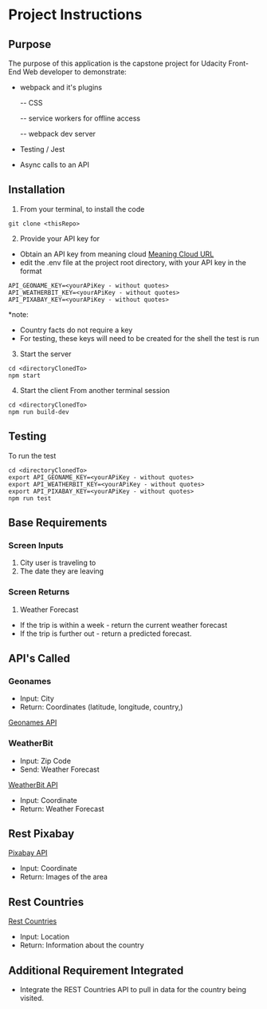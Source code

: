 # Project Instructions

## Purpose

The purpose of this application is the capstone project for Udacity Front-End Web developer to demonstrate:

- webpack and it's plugins

  -- CSS

  -- service workers for offline access

  -- webpack dev server

- Testing / Jest
- Async calls to an API

## Installation

1. From your terminal, to install the code

```
git clone <thisRepo>
```

2. Provide your API key for

- Obtain an API key from meaning cloud
  [Meaning Cloud URL](https://www.meaningcloud.com/developer/sentiment-analysis)
- edit the .env file at the project root directory, with your API key in the format

```
API_GEONAME_KEY=<yourAPiKey - without quotes>
API_WEATHERBIT_KEY=<yourAPiKey - without quotes>
API_PIXABAY_KEY=<yourAPiKey - without quotes>
```

\*note:

- Country facts do not require a key
- For testing, these keys will need to be created for the shell the test is run

3. Start the server

```
cd <directoryClonedTo>
npm start
```

4. Start the client
   From another terminal session

```
cd <directoryClonedTo>
npm run build-dev
```

## Testing

To run the test

```
cd <directoryClonedTo>
export API_GEONAME_KEY=<yourAPiKey - without quotes>
export API_WEATHERBIT_KEY=<yourAPiKey - without quotes>
export API_PIXABAY_KEY=<yourAPiKey - without quotes>
npm run test
```

## Base Requirements

### Screen Inputs

1. City user is traveling to
2. The date they are leaving

### Screen Returns

1. Weather Forecast

- If the trip is within a week - return the current weather forecast
- If the trip is further out - return a predicted forecast.

## API's Called

### Geonames

- Input: City
- Return: Coordinates (latitude, longitude, country,)

[Geonames API](http://www.geonames.org/export/web-services.html)

### WeatherBit

- Input: Zip Code
- Send: Weather Forecast

[WeatherBit API](https://www.weatherbit.io/api)

- Input: Coordinate
- Return: Weather Forecast

## Rest Pixabay

[Pixabay API](https://pixabay.com/api/docs/)

- Input: Coordinate
- Return: Images of the area

## Rest Countries

[Rest Countries](https://restcountries.eu/)

- Input: Location
- Return: Information about the country

## Additional Requirement Integrated

- Integrate the REST Countries API to pull in data for the country being visited.
